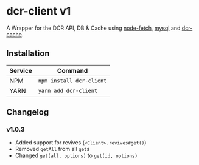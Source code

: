 # dcr-client v1
A Wrapper for the DCR API, DB & Cache using [node-fetch](https://www.npmjs.com/package/node-fetch), [mysql](https://www.npmjs.com/package/mysql) and [dcr-cache](https://www.npmjs.com/package/dcr-cache).  

## Installation
| Service | Command                  |
|---------|--------------------------|
| NPM     | `npm install dcr-client` |
| YARN    | `yarn add dcr-client`    |

## Changelog
### v1.0.3
* Added support for revives (`<Client>.revives#get()`)
* Removed `getAll` from all `get`s
* Changed `get(all, options)` to `get(id, options)`